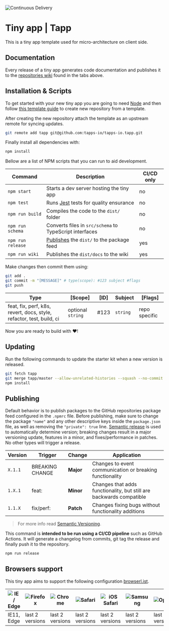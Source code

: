 ![Continuous Delivery](../../workflows/Continuous%20Delivery/badge.svg)

# Tiny app | Tapp

This is a tiny app template used for micro-architecture on client side.

## Documentation

Every release of a tiny app generates code documentation and publishes it to the [repositories wiki](../../wiki) found in the tabs above.

## Installation & Scripts

To get started with your new tiny app you are going to need [Node](https://nodejs.org/en/) and then follow [this template guide](https://help.github.com/en/github/creating-cloning-and-archiving-repositories/creating-a-repository-from-a-template) to create new repository from a template.

After creating the new repository attach the template as an upstream remote for syncing updates.

```bash
git remote add tapp git@github.com:tapps-io/tapps-io.tapp.git
```

Finally install all dependencies with:

```bash
npm install
```

Bellow are a list of NPM scripts that you can run to aid development.

| Command           | Description                                                 | CI/CD only |
| ----------------- | ----------------------------------------------------------- | ---------- |
| `npm start`       | Starts a dev server hosting the tiny app                    | no         |
| `npm test`        | Runs [Jest](https://jestjs.io/) tests for quality ensurance | no         |
| `npm run build`   | Compiles the code to the `dist/` folder                     | no         |
| `npm run schema`  | Converts files in `src/schema` to TypeScript interfaces     | no         |
| `npm run release` | [Publishes](#Publishing) the `dist/` to the package feed    | yes        |
| `npm run wiki`    | Publishes the `dist/docs` to the wiki                       | yes        |

Make changes then commit them using:

```bash
git add .
git commit -m "[MESSAGE]" # type(scope): #123 subject #flags
git push
```

| Type                                                                 | [Scope]           | [ID] | Subject  | [Flags]       |
| -------------------------------------------------------------------- | ----------------- | ---- | -------- | ------------- |
| feat, fix, perf, k8s, revert, docs, style, refactor, test, build, ci | optional `string` | #123 | `string` | repo specific |

Now you are ready to build with ❤!

## Updating

Run the following commands to update the starter kit when a new version is released.

```bash
git fetch tapp
git merge tapp/master --allow-unrelated-histories --squash --no-commit
npm install
```

## Publishing

Default behavior is to publish packages to the GitHub repositories package feed configured in the `.npmrc` file. Before publishing, make sure to change the package `"name"` and any other descriptive keys inside the `package.json` file, as well as removing the `"private": true` line. [Semantic release](https://github.com/semantic-release/semantic-release) is used to automatically determine version; breaking changes result in a major versioning update, features in a minor, and fixes/performance in patches. No other types will trigger a release.

| Version | Trigger         | Change    | Application                                                         |
| ------- | --------------- | --------- | ------------------------------------------------------------------- |
| `X.1.1` | BREAKING CHANGE | **Major** | Changes to event communication or breaking functionality            |
| `1.X.1` | feat:           | **Minor** | Changes that adds functionality, but still are backwards compatible |
| `1.1.X` | fix/perf:       | **Patch** | Changes fixing bugs without functionality additions                 |

> For more info read [Semantic Versioning](https://semver.org/).

This command is **intended to be run using a CI/CD pipeline** such as GitHub Actions. It will generate a changelog from commits, git tag the release and finally push it to the repository.

```bash
npm run release
```

## Browsers support

This tiny app aims to support the following configuration [browserl.ist](https://browserl.ist/?q=%3E+0.5%25%2C+last+2+versions%2C+not+dead%2C+Firefox+ESR%2C+Chrome+41%2C+IE+11).

| ![IE / Edge](https://raw.githubusercontent.com/alrra/browser-logos/master/src/edge/edge_48x48.png) | ![Firefox](https://raw.githubusercontent.com/alrra/browser-logos/master/src/firefox/firefox_48x48.png) | ![Chrome](https://raw.githubusercontent.com/alrra/browser-logos/master/src/chrome/chrome_48x48.png) | ![Safari](https://raw.githubusercontent.com/alrra/browser-logos/master/src/safari/safari_48x48.png) | ![iOS Safari](https://raw.githubusercontent.com/alrra/browser-logos/master/src/safari-ios/safari-ios_48x48.png) | ![Samsung](https://raw.githubusercontent.com/alrra/browser-logos/master/src/samsung-internet/samsung-internet_48x48.png) | ![Opera](https://raw.githubusercontent.com/alrra/browser-logos/master/src/opera/opera_48x48.png) | ![Opera Mini](https://raw.githubusercontent.com/alrra/browser-logos/master/src/opera-mini/opera-mini_48x48.png) |
| -------------------------------------------------------------------------------------------------- | ------------------------------------------------------------------------------------------------------ | --------------------------------------------------------------------------------------------------- | --------------------------------------------------------------------------------------------------- | --------------------------------------------------------------------------------------------------------------- | ------------------------------------------------------------------------------------------------------------------------ | ------------------------------------------------------------------------------------------------ | --------------------------------------------------------------------------------------------------------------- |
| IE11, Edge                                                                                         | last 2 versions                                                                                        | last 2 versions                                                                                     | last 2 versions                                                                                     | last 2 versions                                                                                                 | last 2 versions                                                                                                          | last 2 versions                                                                                  | last 2 versions                                                                                                 |
